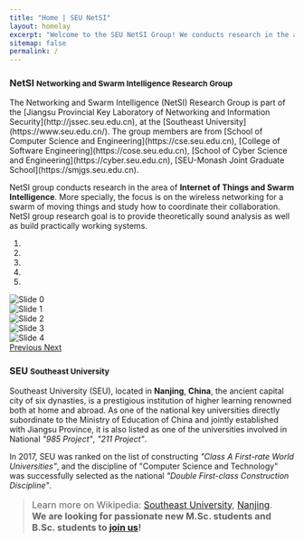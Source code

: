 ```yaml
---
title: "Home | SEU NetSI"
layout: homelay
excerpt: "Welcome to the SEU NetSI Group! We conducts research in the area of Internet of Things and Swarm Intelligence. Our goal is to provide theoretically sound analysis as well as build practically working systems."
sitemap: false
permalink: /
---
```


<div class="page-container">
<div class="page-header">
  <h3>NetSI <small>Networking and Swarm Intelligence Research Group</small></h3>
</div>

<div class="justify-text">
The Networking and Swarm Intelligence (NetSI) Research Group is part of the [Jiangsu Provincial Key Laboratory of Networking and Information Security](http://jssec.seu.edu.cn), 
at the [Southeast University](https://www.seu.edu.cn/). 
The group members are from 
[School of Computer Science and Engineering](https://cse.seu.edu.cn), 
[College of Software Engineering](https://cose.seu.edu.cn), 
[School of Cyber Science and Engineering](https://cyber.seu.edu.cn), 
[SEU-Monash Joint Graduate School](https://smjgs.seu.edu.cn).

NetSI group conducts research in the area of <b>Internet of Things and Swarm Intelligence</b>.
More specially, the focus is on the wireless networking for a swarm of moving things and study how to coordinate their collaboration.
NetSI group research goal is to provide theoretically sound analysis as well as build practically working systems.
</div>

<div markdown="0" id="carousel" class="carousel slide home-carousel" data-ride="carousel" data-interval="4000" data-pause="hover" >
  <!-- Menu -->
  <ol class="carousel-indicators">
      <li data-target="#carousel" data-slide-to="0" class="active"></li>
      <li data-target="#carousel" data-slide-to="1"></li>
      <li data-target="#carousel" data-slide-to="2"></li>
      <li data-target="#carousel" data-slide-to="3"></li>
      <li data-target="#carousel" data-slide-to="4"></li>
  </ol>
  <!-- Items -->
  <div class="carousel-inner" markdown="0">
      <div class="item active">
          <img class="img-responsive img-rounded" src="{{ site.url }}{{ site.baseurl }}/images/homepic/slider/1-devSwarm.png" alt="Slide 0" />
      </div>
      <div class="item">
          <img class="img-responsive img-rounded" src="{{ site.url }}{{ site.baseurl }}/images/homepic/slider/2-sourceTracking.png" alt="Slide 1" />
      </div>
      <div class="item">
          <img class="img-responsive img-rounded" src="{{ site.url }}{{ site.baseurl }}/images/homepic/slider/3-uwbRanging.png" alt="Slide 2" />
      </div>
      <div class="item">
          <img class="img-responsive img-rounded" src="{{ site.url }}{{ site.baseurl }}/images/homepic/slider/4-speedScheduling.png" alt="Slide 3" />
      </div>
      <div class="item">
          <img class="img-responsive img-rounded" src="{{ site.url }}{{ site.baseurl }}/images/homepic/slider/5-lookingB4.png" alt="Slide 4" />
      </div>
  </div>
    
  <a class="left carousel-control" href="#carousel" role="button" data-slide="prev">
    <span class="glyphicon glyphicon-chevron-left" aria-hidden="true"></span>
    <span class="sr-only">Previous</span>
  </a>
  <a class="right carousel-control" href="#carousel" role="button" data-slide="next">
    <span class="glyphicon glyphicon-chevron-right" aria-hidden="true"></span>
    <span class="sr-only">Next</span>
  </a>
</div>



<div class="page-header">
  <h3>SEU <small>Southeast University</small></h3>
</div>
<div class="justify-text">
Southeast University (SEU), located in <b>Nanjing</b>, <b>China</b>, the ancient capital city of six dynasties, is a prestigious institution of higher learning renowned both at home and abroad. As one of the national key universities directly subordinate to the Ministry of Education of China and jointly established with Jiangsu Province, it is also listed as one of the universities involved in National <em>"985 Project"</em>, <em>"211 Project"</em>.

In 2017, SEU was ranked on the list of constructing <em>"Class A First-rate World Universities"</em>, and the discipline of "Computer Science and Technology" was successfully selected as the national <em>"Double First-class Construction Discipline"</em>.

<blockquote>
<p style="font-size: 16px;">
Learn more on Wikipedia: <a href="https://en.wikipedia.org/wiki/Southeast_University" target="_blank">Southeast University</a>, <a href="https://en.wikipedia.org/wiki/Nanjing" target="_blank">Nanjing</a>. <br>
<strong>We are looking for passionate new M.Sc. students and B.Sc. students to <a href="{{ site.url }}{{ site.baseurl }}/admission">join us</a>!</strong>
</p>
</blockquote>
</div>
